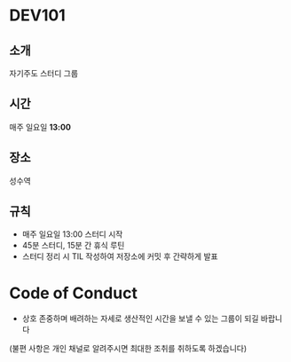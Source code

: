 # DEV101

## 소개
자기주도 스터디 그룹

## 시간
매주 일요일 **13:00**

## 장소
성수역

## 규칙
- 매주 일요일 13:00 스터디 시작
- 45분 스터디, 15분 간 휴식 루틴
- 스터디 정리 시 TIL 작성하여 저장소에 커밋 후 간략하게 발표

# Code of Conduct
- 상호 존중하며 배려하는 자세로 생산적인 시간을 보낼 수 있는 그룹이 되길 바랍니다

(불편 사항은 개인 채널로 알려주시면 최대한 조취를 취하도록 하겠습니다)
